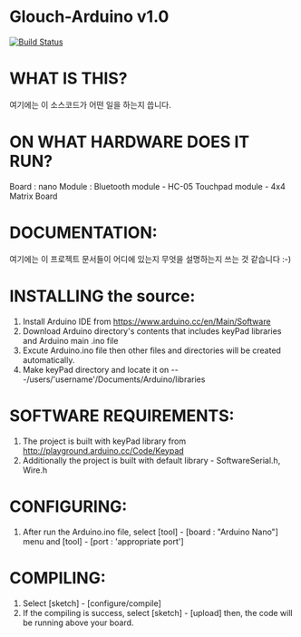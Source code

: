 # Glouch-Arduino v1.0
[![Build Status](https://travis-ci.org/wook-jae/Glouch-Ar.svg?branch=master)](https://travis-ci.org/wook-jae/Glouch-Ar)

# WHAT IS THIS?
   여기에는 이 소스코드가 어떤 일을 하는지 씁니다.

# ON WHAT HARDWARE DOES IT RUN?
  Board  : nano
  Module : Bluetooth module - HC-05
           Touchpad module  - 4x4 Matrix Board

# DOCUMENTATION:
   여기에는 이 프로젝트 문서들이 어디에 있는지 무엇을 설명하는지 쓰는 것 같습니다 :-)

# INSTALLING the source:
   1. Install Arduino IDE from https://www.arduino.cc/en/Main/Software
   2. Download Arduino directory's contents that includes keyPad libraries and Arduino main .ino file
   3. Excute Arduino.ino file then other files and directories will be created automatically.
   4. Make keyPad directory and locate it on ---/users/'username'/Documents/Arduino/libraries
   
# SOFTWARE REQUIREMENTS:
   1. The project is built with keyPad library from http://playground.arduino.cc/Code/Keypad  
   2. Additionally the project is built with default library - SoftwareSerial.h, Wire.h

# CONFIGURING:
   1. After run the Arduino.ino file, select [tool] - [board : "Arduino Nano"] menu and [tool] - [port : 'appropriate port']
    
# COMPILING:
   1. Select [sketch] - [configure/compile]
   2. If the compiling is success, select [sketch] - [upload] then, the code will be running above your board.
